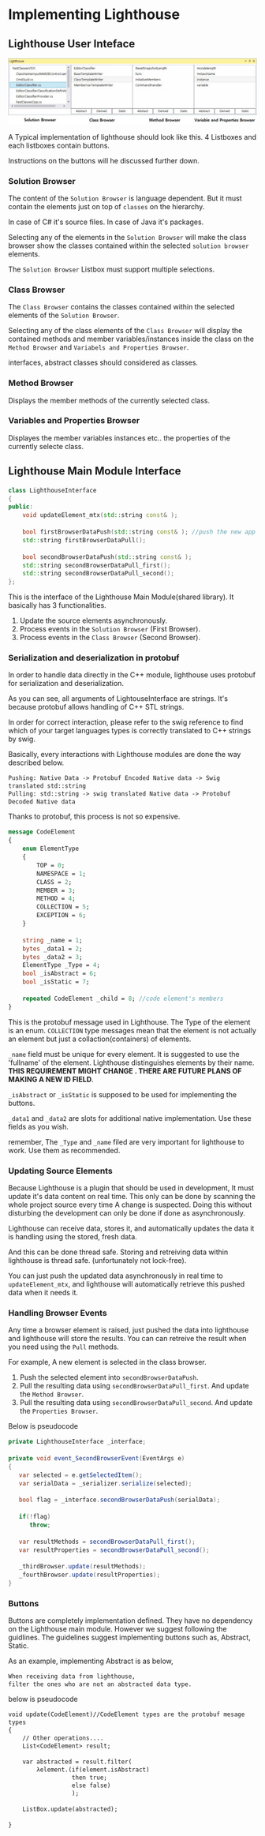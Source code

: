 # Implementing Lighthouse
## Lighthouse User Inteface

![ExampleImage](../../Examples/ExampleImage.jpg)

A Typical implementation of lighthouse should look like this.
4 Listboxes and each listboxes contain buttons.

Instructions on the buttons will he discussed further down.

### Solution Browser
The content of the ```Solution Browser``` is language dependent.
But it must contain the elements just on top of ```classes``` on the hierarchy.

In case of C# it's source files.
In case of Java it's packages.

Selecting any of the elements in the ```Solution Browser``` will make
the class browser show the classes contained within the selected ```solution browser``` elements.

The ```Solution Browser``` Listbox must support multiple selections.

### Class Browser
The ```Class Browser``` contains the classes contained within the selected elements of the ```Solution Browser```.

Selecting any of the class elements of the ```Class Browser``` will display the contained
methods and member variables/instances inside the class
on the ```Method Browser``` and ```Variabels and Properties Browser```.  

interfaces, abstract classes should considered as classes.

### Method Browser
Displays the member methods of the currently selected class.

### Variables and Properties Browser
Displayes the member variables instances etc.. the properties of the currently selecte class.


## Lighthouse Main Module Interface
```C++
class LighthouseInterface
{
public:
	void updateElement_mtx(std::string const& );

	bool firstBrowserDataPush(std::string const& ); //push the new app state, pull the changed data state
	std::string firstBrowserDataPull();

	bool secondBrowserDataPush(std::string const& );
	std::string secondBrowserDataPull_first();
	std::string secondBrowserDataPull_second();
};
```

This is the interface of the Lighthouse Main Module(shared library).
It basically has 3 functionalities.

1. Update the source elements asynchronously.
2. Process events in the ```Solution Browser``` (First Browser).
3. Process events in the ```Class Browser``` (Second Browser).

### Serialization and deserialization in protobuf
In order to handle data directly in the C++ module, lighthouse uses protobuf
for serialization and deserialization.  

As you can see, all arguments of LightouseInterface are strings.
It's because protobuf allows handling of C++ STL strings.

In order for correct interaction, please refer to the swig reference
to find which of your target languages types is correctly translated to C++ strings by swig.

Basically, every interactions with Lighthouse modules are done the way described below.

```
Pushing: Native Data -> Protobuf Encoded Native data -> Swig translated std::string
Pulling: std::string -> swig translated Native data -> Protobuf Decoded Native data
```
Thanks to protobuf, this process is not so expensive.

```protobuf
message CodeElement
{
	enum ElementType
	{
		TOP = 0;
		NAMESPACE = 1;
		CLASS = 2;
		MEMBER = 3;
		METHOD = 4;
		COLLECTION = 5;
		EXCEPTION = 6;
	}
	
	string _name = 1;
	bytes _data1 = 2;
	bytes _data2 = 3;
	ElementType _Type = 4;
	bool _isAbstract = 6;
	bool _isStatic = 7;
	
	repeated CodeElement _child = 8; //code element's members
}
```

This is the protobuf message used in Lighthouse.
The Type of the element is an enum.
```COLLECTION``` type messages mean that the element is not actually an element
but just a collaction(containers) of elements.

```_name``` field must be unique for every element. It is suggested to use the 'fullname'
of the element. Lighthouse distinguishes elements by their name. __THIS REQUIREMENT MIGHT CHANGE
. THERE ARE FUTURE PLANS OF MAKING A NEW ID FIELD__.

```_isAbstract``` or ```_isStatic``` is supposed to be used for implementing the buttons.  

```_data1``` and ```_data2``` are slots for additional native implementation. Use these fields as you wish.

remember, The ```_Type``` and ```_name``` filed are very important for lighthouse to work.
Use them as recommended.

### Updating Source Elements
Because Lighthouse is a plugin that should be used in development,
It must update it's data content on real time.
This only can be done by scanning the whole project source every time
A change is suspected. Doing this without disturbing the development
can only be done if done as asynchronously.

Lighthouse can receive data, stores it, and automatically updates the data
it is handling using the stored, fresh data.

And this can be done thread safe. Storing and retreiving data within lighthouse is thread safe.
(unfortunately not lock-free).

You can just push the updated data asynchronously in real time to ```updateElement_mtx```,
and lighthouse will automatically retrieve this pushed data when it needs it.

### Handling Browser Events
Any time a browser element is raised,
just pushed the data into lighthouse and lighthouse will store the results.
You can can retreive the result when you need using the ```Pull``` methods.

For example,
A new element is selected in the class browser.  

1. Push the selected element into ```secondBrowserDataPush```.
2. Pull the resulting data using ```secondBrowserDataPull_first```.
And update the ```Method Browser```.
3. Pull the resulting data using ```secondBrowserDataPull_second```.
And update the ```Properties Browser```.

Below is pseudocode 

```csharp
private LighthouseInterface _interface;

private void event_SecondBrowserEvent(EventArgs e)
{
   var selected = e.getSelectedItem();
   var serialData = _serializer.serialize(selected);

   bool flag = _interface.secondBrowserDataPush(serialData);

   if(!flag)
      throw;

   var resultMethods = secondBrowserDataPull_first();
   var resultProperties = secondBrowserDataPull_second();

   _thirdBrowser.update(resultMethods);
   _fourthBrowser.update(resultProperties);
}
```

### Buttons
Buttons are completely implementation defined. They have no dependency on the Lighthouse main module.
However we suggest following the guidlines. The guidelines suggest implementing buttons such as,
Abstract, Static.

As an example, implementing Abstract is as below,

```
When receiving data from lighthouse,
filter the ones who are not an abstracted data type.
```
below is pseudocode

```Csharp
void update(CodeElement)//CodeElement types are the protobuf mesage types
{
    // Other operations....
    List<CodeElement> result;

    var abstracted = result.filter(
        λelement.(if(element.isAbstract)
                  then true;
                  else false)
                  );
    
    ListBox.update(abstracted);

}
```
